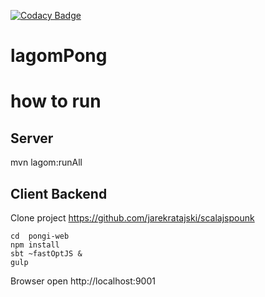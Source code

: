 [![Codacy Badge](https://api.codacy.com/project/badge/Grade/cc7112431f0e417cbf0ff478cff0c0ac)](https://www.codacy.com/app/jarekratajski/lagomPong?utm_source=github.com&amp;utm_medium=referral&amp;utm_content=javaFunAgain/lagomPong&amp;utm_campaign=Badge_Grade)

# lagomPong


# how to run

 ## Server
 
 mvn lagom:runAll
 
 ## Client Backend
 Clone project https://github.com/jarekratajski/scalajspounk
 
 
 ```
 cd  pongi-web
 npm install
 sbt ~fastOptJS &
 gulp
```
 
Browser open  http://localhost:9001


